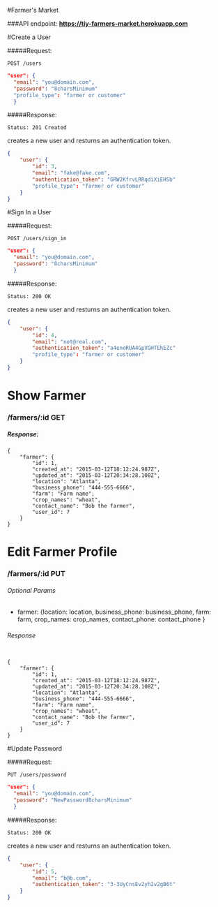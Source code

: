 #Farmer's Market

###API endpoint: <strong>https://tiy-farmers-market.herokuapp.com</strong></p>

#Create a User

#####Request:

`POST /users`

```json
"user": {
  "email": "you@domain.com",
  "password": "8charsMinimum"
  "profile_type": "farmer or customer"
  }
```
#####Response:

`Status: 201 Created`

creates a new user and resturns an authentication token.
```json
{
    "user": {
        "id": 3,
        "email": "fake@fake.com",
        "authentication_token": "GRW2KfrvLRRqdiXiEHSb"
        "profile_type": "farmer or customer"
    }
}
```

#Sign In a User

#####Request:

`POST /users/sign_in`

```json
"user": {
  "email": "you@domain.com",
  "password": "8charsMinimum"
  }
```
#####Response:

`Status: 200 OK`

creates a new user and resturns an authentication token.
```json
{
    "user": {
        "id": 4,
        "email": "not@real.com",
        "authentication_token": "a4enoRUA4GpVGHTEhEZc"
        "profile_type": "farmer or customer"
    }
}
```

# Show Farmer

### /farmers/:id GET
##### Response:
```
{
    "farmer": {
        "id": 1,
        "created_at": "2015-03-12T18:12:24.987Z",
        "updated_at": "2015-03-12T20:34:28.108Z",
        "location": "Atlanta",
        "business_phone": "444-555-6666",
        "farm": "Farm name",
        "crop_names": "wheat",
        "contact_name": "Bob the farmer",
        "user_id": 7
    }
}
```

# Edit Farmer Profile

### /farmers/:id PUT

###### Optional Params
* farmer: {location: location, business_phone: business_phone, farm: farm, crop_names: crop_names, contact_phone: contact_phone }

###### Response
```

{
    "farmer": {
        "id": 1,
        "created_at": "2015-03-12T18:12:24.987Z",
        "updated_at": "2015-03-12T20:34:28.108Z",
        "location": "Atlanta",
        "business_phone": "444-555-6666",
        "farm": "Farm name",
        "crop_names": "wheat",
        "contact_name": "Bob the farmer",
        "user_id": 7
    }
}
```

#Update Password

#####Request:

`PUT /users/password`

```json
"user": {
  "email": "you@domain.com",
  "password": "NewPassword8charsMinimum"
  }
```
#####Response:

`Status: 200 OK`

creates a new user and resturns an authentication token.
```json
{
    "user": {
        "id": 5,
        "email": "b@b.com",
        "authentication_token": "3-3UyCnsEv2yh2v2gB6t"
    }
}
```

